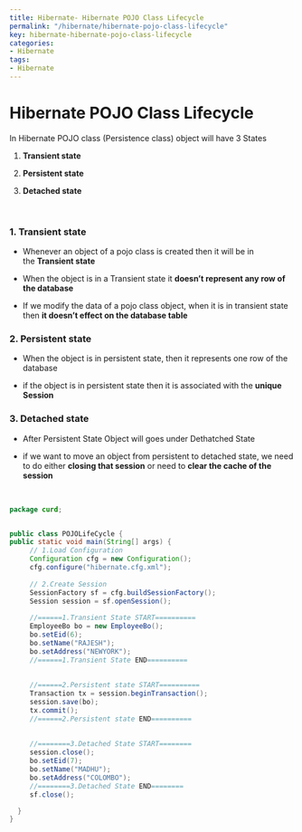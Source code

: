 ```yaml
---
title: Hibernate- Hibernate POJO Class Lifecycle
permalink: "/hibernate/hibernate-pojo-class-lifecycle"
key: hibernate-hibernate-pojo-class-lifecycle
categories:
- Hibernate
tags:
- Hibernate
---
```


Hibernate POJO Class Lifecycle
=================================

In Hibernate POJO class (Persistence class) object will have 3 States

1.  **Transient state** 

2.  **Persistent state**

3.  **Detached state**


<br>


### 1. Transient state

-   Whenever an object of a pojo class is created then it will be in
    the **Transient state**

-   When the object is in a Transient state it **doesn’t represent any row of
    the database**

-   If we modify the data of a pojo class object, when it is in transient state
    then **it doesn’t effect on the database table**

### 2. Persistent state

-   When the object is in persistent state, then it represents one row of the
    database

-   if the object is in persistent state then it is associated with the **unique
    Session**

### 3. Detached state

-   After Persistent State Object will goes under Dethatched State

-   if we want to move an object from persistent to detached state, we need to
    do either **closing that session** or need to **clear the cache of the
    session**


<br>

```java
package curd;


public class POJOLifeCycle {
public static void main(String[] args) {
     // 1.Load Configuration
     Configuration cfg = new Configuration();
     cfg.configure("hibernate.cfg.xml");
    
     // 2.Create Session
     SessionFactory sf = cfg.buildSessionFactory();
     Session session = sf.openSession();
     
     //======1.Transient State START==========
     EmployeeBo bo = new EmployeeBo();
     bo.setEid(6);
     bo.setName("RAJESH");
     bo.setAddress("NEWYORK");
     //======1.Transient State END==========
     
     
     //======2.Persistent state START==========
     Transaction tx = session.beginTransaction();
     session.save(bo);
     tx.commit(); 
     //======2.Persistent state END==========
     
     
     //========3.Detached State START========  
     session.close();
     bo.setEid(7);
     bo.setName("MADHU");
     bo.setAddress("COLOMBO");
     //========3.Detached State END========	
     sf.close();

  }
}
```
